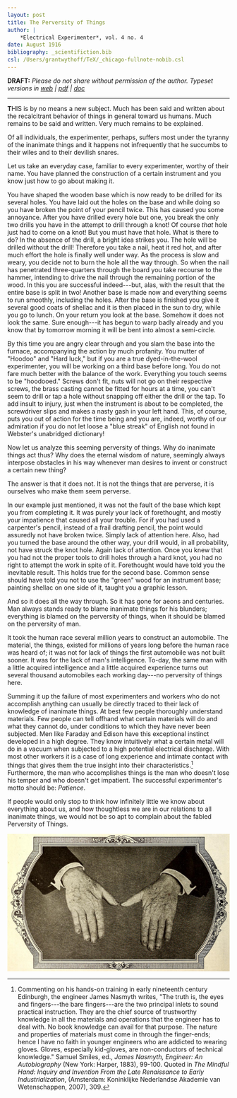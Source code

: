 ```yaml
---
layout: post
title: The Perversity of Things
author: |
    *Electrical Experimenter*, vol. 4 no. 4
date: August 1916
bibliography: _scientifiction.bib
csl: /Users/grantwythoff/TeX/_chicago-fullnote-nobib.csl
---
```


**DRAFT:** *Please do not share without permission of the author. Typeset versions in  [web](http://gernsback.wythoff.net/191608_the_perversity_of_things.html) \| [pdf](https://github.com/gwijthoff/perversity_of_things/blob/master/typeset_drafts/191608_the_perversity_of_things.pdf?raw=true) \| [doc](https://github.com/gwijthoff/perversity_of_things/blob/master/typeset_drafts/191608_the_perversity_of_things.docx)*

* * * * * * * * 

**T**HIS is by no means a new subject.  Much has been said and written about the recalcitrant behavior of things in general toward us humans.  Much remains to be said and written.  Very much remains to be explained.

Of all individuals, the experimenter, perhaps, suffers most under the tyranny of the inanimate things and it happens not infrequently that he succumbs to their wiles and to their devilish snares.

Let us take an everyday case, familiar to every experimenter, worthy of their name.  You have planned the construction of a certain instrument and you know just how to go about making it.

You have shaped the wooden base which is now ready to be drilled for its several holes.  You have laid out the holes on the base and while doing so you have broken the point of your pencil twice.  This has caused you some annoyance.  After you have drilled every hole but one, you break the only two drills you have in the attempt to drill through a knot!  Of course *that* hole just had to come on a knot!  But you must have that hole.  What is there to do?  In the absence of the drill, a bright idea strikes you.  The hole will be drilled without the drill!  Therefore you take a nail, heat it red hot, and after much effort the hole is finally well under way.  As the process is slow and weary, you decide not to burn the hole all the way through.  So when the nail has penetrated three-quarters through the board you take recourse to the hammer, intending to drive the nail through the remaining portion of the wood.  In this you are successful indeed---but, alas, with the result that the entire base is split in two!  Another base is made now and everything seems to run smoothly, including the holes.  After the base is finished you give it several good coats of shellac and it is then placed in the sun to dry, while you go to lunch.  On your return you look at the base.  Somehow it does not look the same.  Sure enough---it has begun to warp badly already and you know that by tomorrow morning it will be bent into almost a semi-circle.

By this time you are angry clear through and you slam the base into the furnace, accompanying the action by much profanity.  You mutter of "Hoodoo" and "Hard luck," but if you are a true dyed-in-the-wool experimenter, you will be working on a third base before long.  You do not fare much better with the balance of the work.  Everything you touch seems to be "hoodooed."  Screws don't fit, nuts will not go on their respective screws, the brass casting cannot be fitted for hours at a time, you can't seem to drill or tap a hole without snapping off either the drill or the tap.  To add insult to injury, just when the instrument is about to be completed, the screwdriver slips and makes a nasty gash in your left hand.  This, of course, puts you out of action for the time being and you are, indeed, worthy of our admiration if you do not let loose a "blue streak" of English not found in Webster's unabridged dictionary!

Now let us analyze this seeming perversity of things.  Why do inanimate things act thus?  Why does the eternal wisdom of nature, seemingly always interpose obstacles in his way whenever man desires to invent or construct a certain new thing?

The answer is that it does not.  It is not the things that are perverse, it is ourselves who make them seem perverse.

In our example just mentioned, it was not the fault of the base which kept you from completing it.  It was purely your lack of forethought, and mostly your impatience that caused all your trouble.  For if you had used a carpenter's pencil, instead of a frail drafting pencil, the point would assuredly not have broken twice.  Simply lack of attention here.  Also, had you turned the base around the other way, your drill would, in all probability, not have struck the knot hole.  Again lack of attention.  Once you knew that you had not the proper tools to drill holes through a hard knot, you had no right to attempt the work in spite of it.  Forethought would have told you the inevitable result.  This holds true for the second base.  Common sense should have told you not to use the "green" wood for an instrument base; painting shellac on one side of it, taught you a graphic lesson.

And so it does all the way through.  So it has gone for aeons and centuries.  Man always stands ready to blame inanimate things for his blunders; everything is blamed on the perversity of things, when it should be blamed on the perversity of man.

It took the human race several million years to construct an automobile.  The material, the things, existed for millions of years long before the human race was heard of; it was not for lack of things the first automobile was not built sooner.  It was for the lack of man's intelligence.  To-day, the same man with a little acquired intelligence and a little acquired experience turns out several thousand automobiles each working day---no perversity of things here.

Summing it up the failure of most experimenters and workers who do not accomplish anything can usually be directly traced to their lack of knowledge of inanimate things.  At best few people thoroughly understand materials.  Few people can tell offhand what certain materials will do and what they cannot do, under conditions to which they have never been subjected.  Men like Faraday and Edison have this exceptional instinct developed in a high degree.  They know intuitively what a certain metal will do in a vacuum when subjected to a high potential electrical discharge.  With most other workers it is a case of long experience and intimate contact with things that gives them the true insight into their characteristics.[^1]  Furthermore, the man who accomplishes things is the man who doesn't lose his temper and who doesn't get impatient.  The successful experimenter's motto should be: *Patience*.

If people would only stop to think how infinitely little we know about everything about us, and how thoughtless we are in our relations to all inanimate things, we would not be so apt to complain about the fabled Perversity of Things.

![The Only Authentic Photograph of Mr. Edison's Hands Ever Taken Publisht Here for the First Time.  The Spots on the Hands are Chemical Stains Which Could Not Be Washt off at the Time the Picture Was Taken.  IF THE WORLD WRE ALLED UPON TO MAKE AN INVENTORY OF WHAT MR. EDISON'S HANDS ACTUALLY WROUGHT IN ENRICHING THIS PLANET, THERE WOULD NOT BE GOLD ENOUGH TO PAY HIM. \[From *Electrical Experimenter,* December 1919.\]](images/edison_hands.png)

[^1]:  Commenting on his hands-on training in early nineteenth century Edinburgh, the engineer James Nasmyth writes, "The truth is, the eyes and fingers---the bare fingers---are the two principal inlets to sound practical instruction. They are the chief source of trustworthy knowledge in all the materials and operations that the engineer has to deal with. No book knowledge can avail for that purpose. The nature and properties of materials must come in through the finger-ends; hence I have no faith in younger engineers who are addicted to wearing gloves. Gloves, especially kid-gloves, are non-conductors of technical knowledge." Samuel Smiles, ed., *James Nasmyth, Engineer: An Autobiography* (New York: Harper, 1883), 99-100.  Quoted in *The Mindful Hand: Inquiry and Invention From the Late Renaissance to Early Industrialization*, (Amsterdam: Koninklijke Nederlandse Akademie van Wetenschappen, 2007), 309.